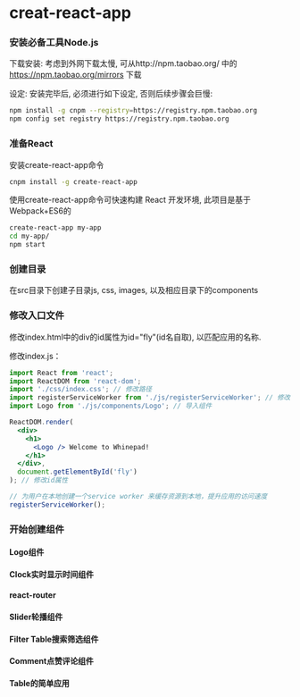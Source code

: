 # creat-react-app
### 安装必备工具Node.js
下载安装: 考虑到外网下载太慢, 可从http://npm.taobao.org/ 中的 https://npm.taobao.org/mirrors 下载

设定: 安装完毕后, 必须进行如下设定, 否则后续步骤会巨慢:

```bash
npm install -g cnpm --registry=https://registry.npm.taobao.org
npm config set registry https://registry.npm.taobao.org  
```

### 准备React
安装create-react-app命令
```bash
cnpm install -g create-react-app
```
使用create-react-app命令可快速构建 React 开发环境, 此项目是基于Webpack+ES6的
```bash
create-react-app my-app
cd my-app/
npm start
```
### 创建目录
在src目录下创建子目录js, css, images, 以及相应目录下的components

### 修改入口文件
修改index.html中的div的id属性为id="fly"(id名自取), 以匹配应用的名称.

修改index.js：
```jsx
import React from 'react';
import ReactDOM from 'react-dom';
import './css/index.css'; // 修改路径
import registerServiceWorker from './js/registerServiceWorker'; // 修改路径
import Logo from './js/components/Logo'; // 导入组件

ReactDOM.render(
  <div>
    <h1>
      <Logo /> Welcome to Whinepad!
    </h1>
  </div>,
  document.getElementById('fly')
); // 修改id属性

// 为用户在本地创建一个service worker 来缓存资源到本地，提升应用的访问速度
registerServiceWorker(); 
```

### 开始创建组件

#### Logo组件
#### Clock实时显示时间组件
#### react-router
#### Slider轮播组件
#### Filter Table搜索筛选组件
#### Comment点赞评论组件
#### Table的简单应用
